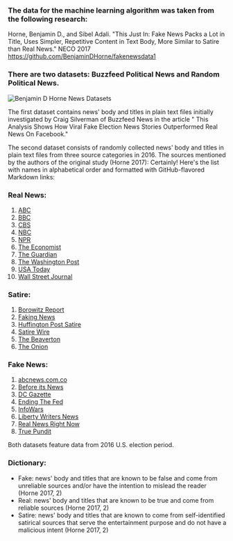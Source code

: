 ### The data for the machine learning algorithm was taken from the following research:
Horne, Benjamin D., and Sibel Adali. "This Just In: Fake News Packs a Lot in Title, Uses Simpler, Repetitive Content in Text Body, More Similar to Satire than Real News." NECO 2017
https://github.com/BenjaminDHorne/fakenewsdata1

### There are two datasets: Buzzfeed Political News and Random Political News. 

![Benjamin D  Horne News Datasets](https://github.com/Rising-Stars-by-Sunshine/STATS201_Polina/assets/148934457/49b800a1-be3d-4f62-a9a0-8f9c524d4e17)


The first dataset contains news' body and titles in plain text files initially investigated by Craig Silverman of Buzzfeed News in the article " This Analysis Shows How Viral Fake Election News Stories Outperformed Real News On Facebook." 

The second dataset consists of randomly collected news' body and titles in plain text files from three source categories in 2016. The sources mentioned by the authors of the original study (Horne 2017):
Certainly! Here's the list with names in alphabetical order and formatted with GitHub-flavored Markdown links:

### Real News:
1. [ABC](https://abcnews.go.com/)
2. [BBC](https://www.bbc.com/news)
3. [CBS](https://www.cbsnews.com/)
4. [NBC](https://www.nbcnews.com/)
5. [NPR](https://www.npr.org/)
6. [The Economist](https://www.economist.com/)
7. [The Guardian](https://www.theguardian.com/)
8. [The Washington Post](https://www.washingtonpost.com/)
9. [USA Today](https://www.usatoday.com/)
10. [Wall Street Journal](https://www.wsj.com/)

### Satire:
1. [Borowitz Report](https://www.newyorker.com/humor/borowitz-report)
2. [Faking News](http://www.fakingnews.com/)
3. [Huffington Post Satire](https://www.huffpost.com/section/comedy)
4. [Satire Wire](http://satirewire.com/)
5. [The Beaverton](https://www.thebeaverton.com/)
6. [The Onion](https://www.theonion.com/)

### Fake News:
1. [abcnews.com.co](http://abcnews.com.co/)
2. [Before its News](https://beforeitsnews.com/)
3. [DC Gazette](http://thedcgazette.com/)
4. [Ending The Fed](http://endingthefed.com/)
5. [InfoWars](https://www.infowars.com/)
6. [Liberty Writers News](https://www.libertywriters.com/)
7. [Real News Right Now](https://realnewsrightnow.com/)
8. [True Pundit](https://truepundit.com/)

Both datasets feature data from 2016 U.S. election period.

### Dictionary:
- Fake: news' body and titles that are known to be false and come from unreliable sources and/or have the intention to mislead the reader (Horne 2017, 2)
- Real: news' body and titles that are known to be true and come from reliable sources (Horne 2017, 2)
- Satire: news' body and titles that are known to come from self-identified satirical sources that serve the entertainment purpose and do not have a malicious intent (Horne 2017, 2)
